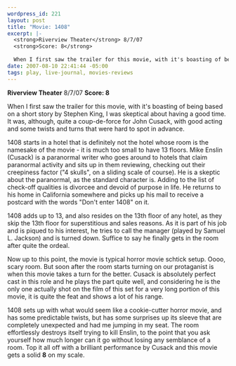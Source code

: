 ```yaml
--- 
wordpress_id: 221
layout: post
title: "Movie: 1408"
excerpt: |-
  <strong>Riverview Theater</strong> 8/7/07
  <strong>Score: 8</strong>
  
  When I first saw the trailer for this movie, with it's boasting of being based on a short story by Stephen King, I was skeptical about having a good time.  It was, although, quite a coup-de-force for John Cusack, with good acting and some twists and turns that were hard to spot in advance.
date: 2007-08-10 22:41:44 -05:00
tags: play, live-journal, movies-reviews
---
```

<strong>Riverview Theater</strong> 8/7/07
<strong>Score: 8</strong>

When I first saw the trailer for this movie, with it's boasting of being based on a short story by Stephen King, I was skeptical about having a good time.  It was, although, quite a coup-de-force for John Cusack, with good acting and some twists and turns that were hard to spot in advance.<!--break-->

1408 starts in a hotel that is definitely not the hotel whose room is the namesake of the movie - it is much too small to have 13 floors. Mike Enslin (Cusack) is a paranormal writer who goes around to hotels that claim paranormal activity and sits up in them reviewing, checking out their creepiness factor ("4 skulls", on a sliding scale of course). He is a skeptic about the paranormal, as the standard character is. Adding to the list of check-off qualities is divorcee and devoid of purpose in life. He returns to his home in California somewhere and picks up his mail to receive a postcard with the words "Don't enter 1408" on it.

1408 adds up to 13, and also resides on the 13th floor of any hotel, as they skip the 13th floor for superstitious and sales reasons. As it is part of his job and is piqued to his interest, he tries to call the manager (played by Samuel L. Jackson) and is turned down. Suffice to say he finally gets in the room after quite the ordeal.

Now up to this point, the movie is typical horror movie schtick setup. Oooo, scary room. But soon after the room starts turning on our protaganist is when this movie takes a turn for the better. Cusack is absolutely perfect cast in this role and he plays the part quite well, and considering he is the only one actually shot on the film of this set for a very long portion of this movie, it is quite the feat and shows a lot of his range.

1408 sets up with what would seem like a cookie-cutter horror movie, and has some predictable twists, but has some surprises up its sleeve that are completely unexpected and had me jumping in my seat. The room effortlessly destroys itself trying to kill Enslin, to the point that you ask yourself how much longer can it go without losing any semblance of a room. Top it all off with a brilliant performance by Cusack and this movie gets a solid <strong>8</strong> on my scale.
